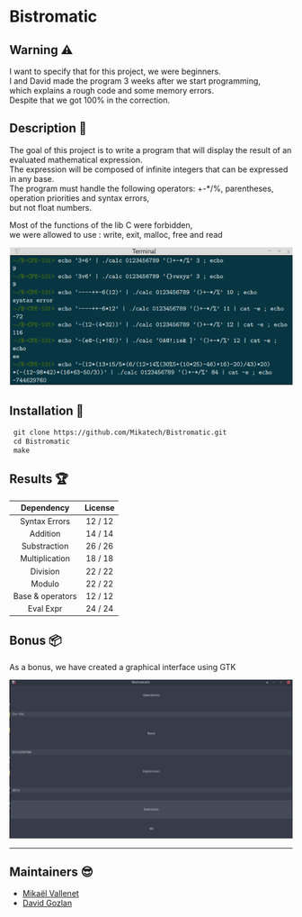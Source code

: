 # Bistromatic

## Warning :warning:

I want to specify that for this project, we were beginners.\
I and David made the program 3 weeks after we start programming,\
which explains a rough code and some memory errors. \
Despite that we got 100% in the correction.

## Description :sunrise_over_mountains:

The goal of this project is to write a program that will display the result of an evaluated mathematical expression.\
The expression will be composed of infinite integers that can be expressed in any base.\
The program must handle the following operators: +-*/%, parentheses, operation priorities and syntax errors,\
but not float numbers.

Most of the functions of the lib C were forbidden,\
we were allowed to use : write, exit, malloc, free and read

![Exemple](./assets/exemple.png)

## Installation :mag_right:

```
 git clone https://github.com/Mikatech/Bistromatic.git
 cd Bistromatic
 make
```

## Results :trophy:

|                          Dependency                        |      License       |
|:----------------------------------------------------------:|:------------------:|
|           Syntax Errors | 12 / 12 |
| Addition    | 14 / 14        |
| Substraction          | 26 / 26        |
| Multiplication | 18 / 18  |
|Division|22 / 22|
|Modulo|22 / 22|
|Base & operators | 12 / 12 |
|Eval Expr| 24 / 24 |

## Bonus :package:

As a bonus, we have created a graphical interface using GTK

![Bonus](./assets/bonus.png)


------------
## Maintainers :sunglasses:

 - [Mikaël Vallenet](https://github.com/Mikatech)
 - [David Gozlan](https://github.com/Davphla)
